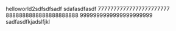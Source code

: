  helloworld2sdfsdfsadf
sdafasdfasdf
 77777777777777777777777
 8888888888888888888888
 9999999999999999999999
 sadfasdfkjadslfjkl
